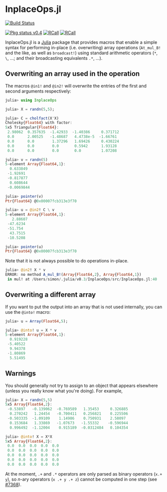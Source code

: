 # InplaceOps.jl

[![Build Status](https://travis-ci.org/simonbyrne/InplaceOps.jl.svg?branch=master)](https://travis-ci.org/simonbyrne/InplaceOps.jl)

[![Pkg status v0.4](http://pkg.julialang.org/badges/InplaceOps_0.4.svg)](http://pkg.julialang.org/?pkg=InplaceOps&ver=0.4) [![RCall](http://pkg.julialang.org/badges/InplaceOps_0.5.svg)](http://pkg.julialang.org/?pkg=InplaceOps&ver=0.5) [![RCall](http://pkg.julialang.org/badges/InplaceOps_0.6.svg)](http://pkg.julialang.org/?pkg=InplaceOps&ver=0.6)

InplaceOps.jl is a [Julia](http://julialang.org/) package that provides macros
that enable a simple syntax for performing in-place (i.e. overwriting) array
operations (`At_mul_B!` and the like, as well as `broadcast!`) using standard
arithmetic operators (`*`, `\`, ...; and their broadcasting equivalents `.*`,
...).

## Overwriting an array used in the operation

The macros `@in1!` and `@in2!` will overwrite the entries of the first and
second arguments respectively:

```julia
julia> using InplaceOps

julia> X = randn(5,5);

julia> C = cholfact(X'X)
Cholesky{Float64} with factor:
5x5 Triangular{Float64}:
 2.98062  0.357635  -1.42933  -1.40386     0.371712
 0.0      2.00525   -1.48687   4.4738e-5  -1.66761 
 0.0      0.0        1.37296   1.69426     0.430224
 0.0      0.0        0.0       0.5942      1.93128 
 0.0      0.0        0.0       0.0         1.07208 

julia> v = randn(5)
5-element Array{Float64,1}:
  0.633849 
 -1.92691  
 -0.817877 
  0.608644 
 -0.0069844

julia> pointer(v)
Ptr{Float64} @0x00007fcb313e3f70

julia> u = @in2! C \ v
5-element Array{Float64,1}:
   2.88607
 -47.6234 
 -51.754  
  43.7515 
 -10.5208 

julia> pointer(u)
Ptr{Float64} @0x00007fcb313e3f70
```

Note that it is not always possible to do operations in-place.
```julia
julia> @in2! X * v
ERROR: no method A_mul_B!(Array{Float64,2}, Array{Float64,1})
 in mul! at /Users/simon/.julia/v0.3/InplaceOps/src/InplaceOps.jl:40
```

## Overwriting a different array

If you want to put the output into an array that is not used internally, you
can use the `@into!` macro:
```julia
julia> u = Array(Float64,5);

julia> @into! u = X * v
5-element Array{Float64,1}:
  0.919228
 -5.40522 
  9.94378 
 -1.80869 
  5.51495 
```

## Warnings

You should generally not try to assign to an object that appears elsewhere
(unless you really know what you're doing). For example,
```julia
julia> X = randn(5,5)
5x5 Array{Float64,2}:
 -0.53897   -0.139062  -0.769589   1.35453     0.326885
  0.270242   1.24454   -0.700411   0.256821    0.225506
 -0.503335  -1.09109    1.14986    0.750931    2.58097 
  0.153684   1.33869   -1.07673   -1.55332    -0.596944
  0.996492  -1.12004    0.915189  -0.0312484   0.104354

julia> @into! X = X*X
5x5 Array{Float64,2}:
 0.0  0.0  0.0  0.0  0.0
 0.0  0.0  0.0  0.0  0.0
 0.0  0.0  0.0  0.0  0.0
 0.0  0.0  0.0  0.0  0.0
 0.0  0.0  0.0  0.0  0.0
```

At the moment, `.+` and `.*` operators are only parsed as binary operators
(`x.+ y`), so *n*-ary operators (`x .+ y .+ z`) cannot be computed in one
step (see [#7368](https://github.com/JuliaLang/julia/issues/7368)).
